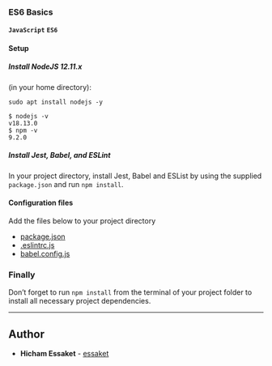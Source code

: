 ### ES6 Basics
**`JavaScript`** **`ES6`**

#### Setup
##### Install NodeJS 12.11.x
(in your home directory):
```
sudo apt install nodejs -y
```
```
$ nodejs -v
v18.13.0
$ npm -v
9.2.0
```
##### Install Jest, Babel, and ESLint
In your project directory, install Jest, Babel and ESList by using the supplied `package.json` and run `npm install`.

#### Configuration files
Add the files below to your project directory

- [package.json](https://github.com/essaket/alx-backend-javascript/blob/master/0x00-ES6_basic/package.json)
- [.eslintrc.js](https://github.com/essaket/alx-backend-javascript/blob/master/0x00-ES6_basic/.eslintrc.js)
- [babel.config.js](https://github.com/essaket/alx-backend-javascript/blob/master/0x00-ES6_basic/babel.config.js)

### Finally
Don’t forget to run `npm install` from the terminal of your project folder to install all necessary project dependencies.

---

## Author
* **Hicham Essaket** - [essaket](https://github.com/essaket)
